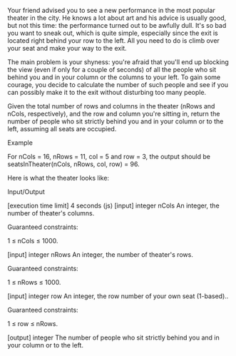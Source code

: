 Your friend advised you to see a new performance in the most popular theater in the city. He knows a lot about art and his advice is usually good, but not this time: the performance turned out to be awfully dull. It's so bad you want to sneak out, which is quite simple, especially since the exit is located right behind your row to the left. All you need to do is climb over your seat and make your way to the exit.

The main problem is your shyness: you're afraid that you'll end up blocking the view (even if only for a couple of seconds) of all the people who sit behind you and in your column or the columns to your left. To gain some courage, you decide to calculate the number of such people and see if you can possibly make it to the exit without disturbing too many people.

Given the total number of rows and columns in the theater (nRows and nCols, respectively), and the row and column you're sitting in, return the number of people who sit strictly behind you and in your column or to the left, assuming all seats are occupied.

Example

For nCols = 16, nRows = 11, col = 5 and row = 3, the output should be seatsInTheater(nCols, nRows, col, row) = 96.

Here is what the theater looks like:

Input/Output

[execution time limit] 4 seconds (js)
[input] integer nCols
An integer, the number of theater's columns.

Guaranteed constraints:

1 ≤ nCols ≤ 1000.

[input] integer nRows
An integer, the number of theater's rows.

Guaranteed constraints:

1 ≤ nRows ≤ 1000.

[input] integer row
An integer, the row number of your own seat (1-based)..

Guaranteed constraints:

1 ≤ row ≤ nRows.

[output] integer
The number of people who sit strictly behind you and in your column or to the left.
